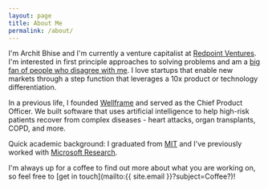 ```yaml
---
layout: page
title: About Me
permalink: /about/
---
```


I'm Archit Bhise and I'm currently a venture capitalist at [Redpoint Ventures](http://www.redpoint.com/). I'm interested in first principle approaches to solving problems and am a [big fan of people who disagree with me](http://blog.codinghorror.com/strong-opinions-weakly-held/). I love startups that enable new markets through a step function that leverages a 10x product or technology differentiation.

In a previous life, I founded [Wellframe](http://www.wellframe.com/) and served as the Chief Product Officer. We built software that uses artificial intelligence to help high-risk patients recover from complex diseases - heart attacks, organ transplants, COPD, and more.

Quick academic background: I graduated from [MIT](https://www.eecs.mit.edu/) and I've previously worked with [Microsoft Research](http://research.microsoft.com/en-us/groups/tem/).

I'm always up for a coffee to find out more about what you are working on, so feel free to [get in touch](mailto:{{ site.email }}?subject=Coffee?)! 

